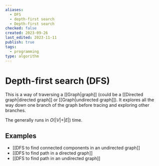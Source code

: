 ```yaml
---
aliases:
  - DFS
  - depth-first search
  - Depth-first search
checked: false
created: 2023-09-26
last_edited: 2023-11-11
publish: true
tags:
  - programming
type: algorithm
---
```

# Depth-first search (DFS)

This is a way of traversing a [[Graph|graph]] (could be a [[Directed graph|directed graph]] or [[Graph|undirected graph]]). It explores all the way down one branch of the graph before tracing and exploring other branches.

The generally runs in $O(\vert V \vert + \vert E \vert)$ time.

## Examples

- [[DFS to find connected components in an undirected graph]]
- [[DFS to find path in a directed graph]]
- [[DFS to find path in an undirected graph]]
